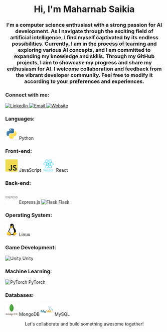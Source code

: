 <h1 align="center">Hi, I'm Maharnab Saikia</h1>
<h3 align="center">I'm a computer science enthusiast with a strong passion for AI development. As I navigate through the exciting field of artificial intelligence, I find myself captivated by its endless possibilities. Currently, I am in the process of learning and exploring various AI concepts, and I am committed to expanding my knowledge and skills. Through my GitHub projects, I aim to showcase my progress and share my enthusiasm for AI. I welcome collaboration and feedback from the vibrant developer community. Feel free to modify it according to your preferences and experiences.</h3>

<h3 align="left">Connect with me:</h3>
<p align="left">
  <a href="https://linkedin.com/in/maharnab-saikia" target="_blank">
    <img src="https://img.shields.io/badge/-Maharnab%20Saikia-blue?style=flat-square&logo=Linkedin&logoColor=white&link=https://linkedin.com/in/maharnab-saikia" alt="LinkedIn" />
  </a>
  <a href="mailto:maharnabsaikia@gmail.com" target="_blank">
    <img src="https://img.shields.io/badge/-Email-red?style=flat-square&logo=Gmail&logoColor=white&link=mailto:maharnabsaikia@gmail.com" alt="Email" />
  </a>
  <a href="https://defalt.vercel.app/" target="_blank">
    <img src="https://img.shields.io/badge/-Website-lightgrey?style=flat-square&logo=vercel&logoColor=white&link=https://defalt.vercel.app/" alt="Website" />
  </a>
</p>

<h3 align="left">Languages:</h3>
<p align="left">
  <img src="https://raw.githubusercontent.com/devicons/devicon/master/icons/python/python-original.svg" alt="Python" width="40" height="40" /> Python
</p>

<h3 align="left">Front-end:</h3>
<p align="left">
  <img src="https://raw.githubusercontent.com/devicons/devicon/master/icons/javascript/javascript-original.svg" alt="JavaScript" width="40" height="40" /> JavaScript
  <img src="https://raw.githubusercontent.com/devicons/devicon/master/icons/react/react-original-wordmark.svg" alt="React" width="40" height="40" /> React
</p>

<h3 align="left">Back-end:</h3>
<p align="left">
  <img src="https://raw.githubusercontent.com/devicons/devicon/master/icons/express/express-original-wordmark.svg" alt="Express.js" width="40" height="40" /> Express.js
  <img src="https://www.vectorlogo.zone/logos/pocoo_flask/pocoo_flask-icon.svg" alt="Flask" width="40" height="40" /> Flask
</p>

<h3 align="left">Operating System:</h3>
<p align="left">
  <img src="https://raw.githubusercontent.com/devicons/devicon/master/icons/linux/linux-original.svg" alt="Linux" width="40" height="40" /> Linux
</p>

<h3 align="left">Game Development:</h3>
<p align="left">
  <img src="https://www.vectorlogo.zone/logos/unity3d/unity3d-icon.svg" alt="Unity" width="40" height="40" /> Unity
</p>

<h3 align="left">Machine Learning:</h3>
<p align="left">
  <img src="https://www.vectorlogo.zone/logos/pytorch/pytorch-icon.svg" alt="PyTorch" width="40" height="40" /> PyTorch
</p>

<h3 align="left">Databases:</h3>
<p align="left">
  <img src="https://raw.githubusercontent.com/devicons/devicon/master/icons/mongodb/mongodb-original-wordmark.svg" alt="MongoDB" width="40" height="40" /> MongoDB
  <img src="https://raw.githubusercontent.com/devicons/devicon/master/icons/mysql/mysql-original-wordmark.svg" alt="MySQL" width="40" height="40" /> MySQL
</p>

<p align="center">Let's collaborate and build something awesome together!</p>
